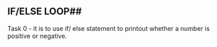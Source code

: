 ## IF/ELSE LOOP##

Task 0 - it is to use if/ else statement to printout whether a number is positive or negative.

